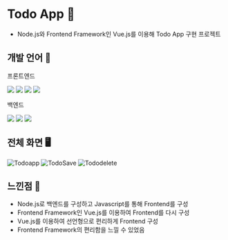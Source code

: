 # Todo App 📆
- Node.js와 Frontend Framework인 Vue.js를 이용해 Todo App 구현 프로젝트

## 개발 언어 🔎

프론트엔드  

  <img src="https://img.shields.io/badge/HTML5-E34F26?style=for-the-badge&logo=HTML5&logoColor=white"> <img src="https://img.shields.io/badge/CSS3-1572B6?style=for-the-badge&logo=CSS3&logoColor=white">
  <img src="https://img.shields.io/badge/JavaScript-F7DF1E?style=for-the-badge&logo=JavaScript&logoColor=white"> <img src="https://img.shields.io/badge/Vue.js-4FC08D?style=for-the-badge&logo=Vue.js&logoColor=white">

백엔드  

 <img src="https://img.shields.io/badge/Node.js-339933?style=for-the-badge&logo=Node.js&logoColor=white"> <img src="https://img.shields.io/badge/Express-000000?style=for-the-badge&logo=Express&logoColor=white">
<img src="https://img.shields.io/badge/MongoDB-47A248?style=for-the-badge&logo=MongoDB&logoColor=white">  

## 전체 화면 🖥️
![Todoapp](https://github.com/hjYoon66/Web_Bootcamp/assets/101798354/00ebb933-1462-4ac6-b7a8-f530d7ed19fa)
![TodoSave](https://github.com/hjYoon66/Web_Bootcamp/assets/101798354/0478d8c4-32ab-4c5e-9fbc-6371d7823955)
![Tododelete](https://github.com/hjYoon66/Web_Bootcamp/assets/101798354/8c527e1c-08ee-4938-950b-480c15eb193b)

## 느낀점 🎤
* Node.js로 백엔드를 구성하고 Javascript를 통해 Frontend를 구성
* Frontend Framework인 Vue.js를 이용하여 Frontend를 다시 구성
* Vue.js를 이용하여 선언형으로 편리하게 Frontend 구성
* Frontend Framework의 편리함을 느낄 수 있었음
